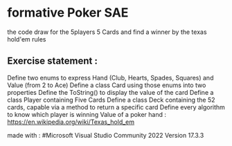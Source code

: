 # formative Poker SAE

the code draw for the 5players 5 Cards and find a winner by the texas hold'em rules

## Exercise statement : 

Define two enums to express Hand (Club, Hearts, Spades, Squares) and Value (from 2 to Ace)
Define a class Card using those enums into two properties
Define the ToString() to display the value of the card
Define a class Player containing Five Cards
Define a class Deck
containing the 52 cards,
capable via a method to return a specific card
Define every algorithm to know which player is winning
Value of a poker hand : https://en.wikipedia.org/wiki/Texas_hold_em


made with : 
#Microsoft Visual Studio Community 2022 Version 17.3.3
